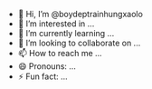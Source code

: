 - 👋 Hi, I’m @boydeptrainhungxaolo
- 👀 I’m interested in ...
- 🌱 I’m currently learning ...
- 💞️ I’m looking to collaborate on ...
- 📫 How to reach me ...
- 😄 Pronouns: ...
- ⚡ Fun fact: ...

<!---
boydeptrainhungxaolo/boydeptrainhungxaolo is a ✨ special ✨ repository because its `README.md` (this file) appears on your GitHub profile.
You can click the Preview link to take a look at your changes.
--->
